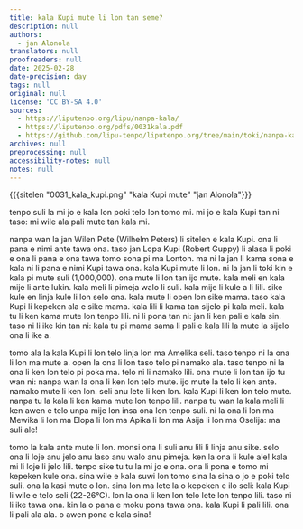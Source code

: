 ```yaml
---
title: kala Kupi mute li lon tan seme?
description: null
authors:
  - jan Alonola
translators: null
proofreaders: null
date: 2025-02-28
date-precision: day
tags: null
original: null
license: 'CC BY-SA 4.0'
sources:
  - https://liputenpo.org/lipu/nanpa-kala/
  - https://liputenpo.org/pdfs/0031kala.pdf
  - https://github.com/lipu-tenpo/liputenpo.org/tree/main/toki/nanpa-kala
archives: null
preprocessing: null
accessibility-notes: null
notes: null
---
```


{{{sitelen "0031_kala_kupi.png" "kala Kupi mute" "jan Alonola"}}}

tenpo suli la mi jo e kala lon poki telo lon tomo mi. mi jo e kala Kupi tan ni taso: mi wile ala pali mute tan kala mi. 

nanpa wan la jan Wilen Pete (Wilhelm Peters) li sitelen e kala Kupi. ona li pana e nimi ante tawa ona. taso jan Lopa Kupi (Robert Guppy) li alasa li poki e ona li pana e ona tawa tomo sona pi ma Lonton. ma ni la jan li kama sona e kala ni li pana e nimi Kupi tawa ona.
kala Kupi mute li lon. ni la jan li toki kin e kala pi mute suli (1,000,000). ona mute li lon tan ijo mute. kala meli en kala mije li ante lukin. kala meli li pimeja walo li suli. kala mije li kule a li lili. sike kule en linja kule li lon selo ona. kala mute li open lon sike mama. taso kala Kupi li kepeken ala e sike mama. kala lili li kama tan sijelo pi kala meli. kala tu li ken kama mute lon tenpo lili. ni li pona tan ni: jan li ken pali e kala sin. taso ni li ike kin tan ni: kala tu pi mama sama li pali e kala lili la mute la sijelo ona li ike a. 

tomo ala la kala Kupi li lon telo linja lon ma Amelika seli. taso tenpo ni la ona li lon ma mute a. open la ona li lon taso telo pi namako ala. taso tenpo ni la ona li ken lon telo pi poka ma. telo ni li namako lili. ona mute li lon tan ijo tu wan ni: nanpa wan la ona li ken lon telo mute. ijo mute la telo li ken ante. namako mute li ken lon. seli anu lete li ken lon. kala Kupi li ken lon telo mute. nanpa tu la kala li ken kama mute lon tenpo lili. nanpa tu wan la kala meli li ken awen e telo unpa mije lon insa ona lon tenpo suli. ni la ona li lon ma Mewika li lon ma Elopa li lon ma Apika li lon ma Asija li lon ma Oselija: ma suli ale!

tomo la kala ante mute li lon. monsi ona li suli anu lili li linja anu sike. selo ona li loje anu jelo anu laso anu walo anu pimeja. ken la ona li kule ale! kala mi li loje li jelo lili. tenpo sike tu tu la mi jo e ona. ona li pona e tomo mi kepeken kule ona. sina wile e kala suwi lon tomo sina la sina o jo e poki telo suli. ona la kasi mute o lon. sina lon ma lete la o kepeken e ilo seli: kala Kupi li wile e telo seli (22-26°C). lon la ona li ken lon telo lete lon tenpo lili. taso ni li ike tawa ona. kin la o pana e moku pona tawa ona. kala Kupi li pali lili. ona li pali ala ala. o awen pona e kala sina!